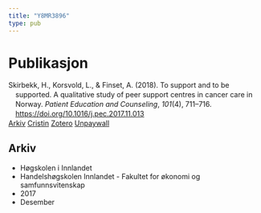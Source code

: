 ```yaml
---
title: "Y8MR3896"
type: pub
---
```

<h1>Publikasjon</h1>
<article id="csl-bib-container-Y8MR3896" class="csl-bib-container">
  <div class="csl-bib-body" style="line-height: 1.35; padding-left: 1em; text-indent:-1em;">
  <div class="csl-entry">Skirbekk, H., Korsvold, L., &amp; Finset, A. (2018). To support and to be supported. A qualitative study of peer support centres in cancer care in Norway. <i>Patient Education and Counseling</i>, <i>101</i>(4), 711&#x2013;716. <a href="https://doi.org/10.1016/j.pec.2017.11.013">https://doi.org/10.1016/j.pec.2017.11.013</a></div>
</div>
  <div class="csl-bib-buttons">
    <a href="#taxonomy-article-Y8MR3896" class="csl-bib-button">Arkiv</a>
    <a href="https://app.cristin.no/results/show.jsf?id=1523483" alt="Cristin URL" class="csl-bib-button">Cristin</a>
    <a href="http://zotero.org/groups/5402882/items/Y8MR3896" alt="Zotero URL" class="csl-bib-button">Zotero</a>
    <a href="https://brage.inn.no/inn-xmlui/bitstream/11250/2486579/4/Skirbekk%20et%20al.pdf" class="csl-bib-button">Unpaywall</a>
  </div>
  <div id="csl-bib-meta-container-Y8MR3896"></div>
</article>
<div id="csl-bib-meta-Y8MR3896" class="csl-bib-meta">
  <article id="taxonomy-article-Y8MR3896" class="taxonomy-article">
    <h1>Arkiv</h1>
    <ul>
      <li>Høgskolen i Innlandet</li>
      <li>Handelshøgskolen Innlandet - Fakultet for økonomi og samfunnsvitenskap</li>
      <li>2017</li>
      <li>Desember</li>
    </ul>
  </article>
</div>
